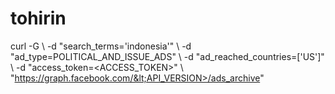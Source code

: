 # tohirin
curl -G \ -d "search_terms='indonesia'" \ -d "ad_type=POLITICAL_AND_ISSUE_ADS" \ -d "ad_reached_countries=['US']" \ -d "access_token=&lt;ACCESS_TOKEN>" \ "https://graph.facebook.com/&lt;API_VERSION>/ads_archive"
